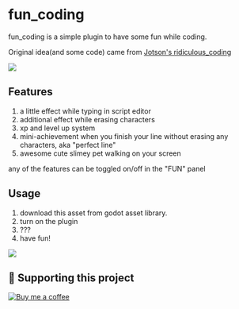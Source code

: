 # fun_coding

fun_coding is a simple plugin to have some fun while coding.

Original idea(and some code) came from [Jotson's ridiculous_coding](https://github.com/jotson/ridiculous_coding)

![](https://raw.githubusercontent.com/night-glider/fun_coding/main/screenshots/showcase.gif)

## Features
1. a little effect while typing in script editor
2. additional effect while erasing characters
3. xp and level up system
4. mini-achievement when you finish your line without erasing any characters, aka "perfect line" 
5. awesome cute slimey pet walking on your screen

any of the features can be toggled on/off in the "FUN" panel

## Usage

1. download this asset from godot asset library.
2. turn on the plugin
3. ???
4. have fun!

![](https://raw.githubusercontent.com/night-glider/fun_coding/main/screenshots/usage.png)

## 🙌 Supporting this project
[![Buy me a coffee](https://img.shields.io/badge/Buy_me_a_coffee-FFDD00?logo=buy-me-a-coffee&style=for-the-badge&logoColor=black)](https://www.buymeacoffee.com/nightglider)

